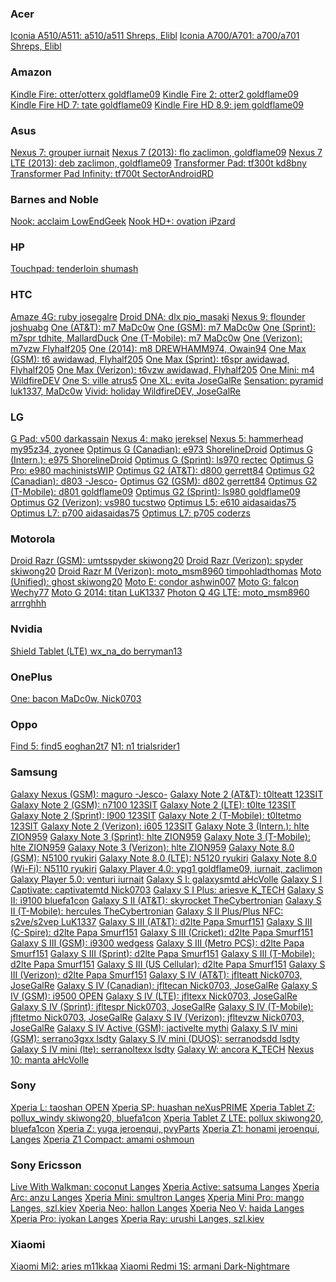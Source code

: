 <div>
<h3>Acer</h3>
<a href="http://forum.xda-developers.com/showthread.php?t=2699971">Iconia A510/A511:           a510/a511      Shreps, Elibl</a>
<a href="http://forum.xda-developers.com/showthread.php?t=2881725">Iconia A700/A701:           a700/a701      Shreps, Elibl</a>
<br>
<h3>Amazon</h3>
<a href="http://forum.xda-developers.com/showthread.php?t=2407455">Kindle Fire:                otter/otterx   goldflame09</a>
<a href="http://forum.xda-developers.com/showthread.php?t=2347951">Kindle Fire 2:              otter2         goldflame09</a>
<a href="http://forum.xda-developers.com/showthread.php?t=2355103">Kindle Fire HD 7:           tate           goldflame09</a>
<a href="http://forum.xda-developers.com/showthread.php?t=2356333">Kindle Fire HD 8.9:         jem            goldflame09</a>
<br>
<h3>Asus</h3>
<a href="http://forum.xda-developers.com/showthread.php?t=2203239">Nexus 7:                    grouper        iurnait</a>
<a href="http://forum.xda-developers.com/showthread.php?t=2408829">Nexus 7 (2013):             flo            zaclimon, goldflame09</a>
<a href="http://forum.xda-developers.com/showthread.php?t=2408829">Nexus 7 LTE (2013):         deb            zaclimon, goldflame09</a>
<a href="http://forum.xda-developers.com/showthread.php?t=2501869">Transformer Pad:            tf300t         kd8bny</a>
<a href="http://forum.xda-developers.com/showthread.php?t=2445827">Transformer Pad Infinity:   tf700t         SectorAndroidRD</a>
<br>
<h3>Barnes and Noble</h3>
<a href="http://forum.xda-developers.com/showthread.php?t=2746417">Nook:                       acclaim        LowEndGeek</a>
<a href="http://forum.xda-developers.com/showthread.php?t=2883064">Nook HD+:                   ovation        iPzard</a>
<br>
<h3>HP</h3>
<a href="http://forum.xda-developers.com/showthread.php?t=2779954">Touchpad:                   tenderloin     shumash</a>
<br>
<h3>HTC</h3>
<a href="http://forum.xda-developers.com/showthread.php?t=2669292">Amaze 4G:                   ruby           josegalre</a>
<a href="http://forum.xda-developers.com/showthread.php?t=2270188">Droid DNA:                  dlx            pio_masaki</a>
<a href="http://forum.xda-developers.com/showthread.php?t=3028306">Nexus 9:                    flounder       joshuabg</a>
<a href="http://forum.xda-developers.com/showthread.php?t=2348590">One (AT&T):                 m7             MaDc0w</a>
<a href="http://forum.xda-developers.com/showthread.php?t=2348415">One (GSM):                  m7             MaDc0w</a>
<a href="http://forum.xda-developers.com/showthread.php?t=2408340">One (Sprint):               m7spr          tdhite, MallardDuck</a>
<a href="http://forum.xda-developers.com/showthread.php?t=2375475">One (T-Mobile):             m7             MaDc0w</a>
<a href="http://forum.xda-developers.com/showthread.php?t=2455127">One (Verizon):              m7vzw          Flyhalf205</a>
<a href="http://forum.xda-developers.com/showthread.php?t=2746553">One (2014):                 m8             DREWHAMM974, Owain94</a>
<a href="http://forum.xda-developers.com/showthread.php?t=2790916">One Max (GSM):              t6             awidawad, Flyhalf205</a>
<a href="http://forum.xda-developers.com/showthread.php?t=2790916">One Max (Sprint):           t6spr          awidawad, Flyhalf205</a>
<a href="http://forum.xda-developers.com/showthread.php?t=2790916">One Max (Verizon):          t6vzw          awidawad, Flyhalf205</a>
<a href="http://forum.xda-developers.com/showthread.php?t=2741847">One Mini:                   m4             WildfireDEV</a>
<a href="http://forum.xda-developers.com/showthread.php?t=2164406">One S:                      ville          atrus5</a>
<a href="http://forum.xda-developers.com/showthread.php?t=2668282">One XL:                     evita          JoseGalRe</a>
<a href="http://forum.xda-developers.com/showthread.php?t=2921484">Sensation:                  pyramid        luk1337, MaDc0w</a>
<a href="http://forum.xda-developers.com/showthread.php?t=2677301">Vivid:                      holiday        WildfireDEV, JoseGalRe</a>
<br>
<h3>LG</h3>
<a href="http://forum.xda-developers.com/showthread.php?t=2668112">G Pad:                      v500           darkassain</a>
<a href="http://forum.xda-developers.com/showthread.php?t=2668912">Nexus 4:                    mako           jereksel</a>
<a href="http://forum.xda-developers.com/showthread.php?t=2670238">Nexus 5:                    hammerhead     my95z34, zyonee</a>
<a href="http://forum.xda-developers.com/showthread.php?t=2863083">Optimus G (Canadian):       e973           ShorelineDroid</a>
<a href="http://forum.xda-developers.com/showthread.php?t=2866844">Optimus G (Intern.):        e975           ShorelineDroid</a>
<a href="http://forum.xda-developers.com/showthread.php?t=2878505">Optimus G (Sprint):         ls970          rectec</a>
<a href="http://forum.xda-developers.com/showthread.php?t=2852984">Optimus G Pro:              e980           machinistsWIP</a>
<a href="http://forum.xda-developers.com/showthread.php?t=2500030">Optimus G2 (AT&T):          d800           gerrett84</a>
<a href="http://forum.xda-developers.com/showthread.php?t=2680171">Optimus G2 (Canadian):      d803           -Jesco-</a>
<a href="http://forum.xda-developers.com/showthread.php?t=2500030">Optimus G2 (GSM):           d802           gerrett84</a>
<a href="http://forum.xda-developers.com/showthread.php?t=2669063">Optimus G2 (T-Mobile):      d801           goldflame09</a>
<a href="http://forum.xda-developers.com/showthread.php?t=2669074">Optimus G2 (Sprint):        ls980          goldflame09</a>
<a href="http://forum.xda-developers.com/showthread.php?t=2542006">Optimus G2 (Verizon):       vs980          tucstwo</a>
<a href="http://forum.xda-developers.com/showthread.php?t=2790982">Optimus L5:                 e610           aidasaidas75</a>
<a href="http://forum.xda-developers.com/showthread.php?t=2769502">Optimus L7:                 p700           aidasaidas75</a>
<a href="http://forum.xda-developers.com/showthread.php?t=2704650">Optimus L7:                 p705           coderzs</a>
<br>
<h3>Motorola</h3>
<a href="http://forum.xda-developers.com/showthread.php?t=2670349">Droid Razr (GSM):           umtsspyder     skiwong20</a>
<a href="http://forum.xda-developers.com/showthread.php?t=2670349">Droid Razr (Verizon):       spyder         skiwong20</a>
<a href="http://forum.xda-developers.com/showthread.php?t=2306377">Droid Razr M (Verizon):     moto_msm8960   timpohladthomas</a>
<a href="http://forum.xda-developers.com/showthread.php?t=2504830">Moto (Unified):             ghost          skiwong20</a>
<a href="http://forum.xda-developers.com/showthread.php?t=2886058">Moto E:                     condor         ashwin007</a>
<a href="http://forum.xda-developers.com/showthread.php?t=2667834">Moto G:                     falcon         Wechy77</a>
<a href="http://forum.xda-developers.com/showthread.php?t={creating}">Moto G 2014:             titan          LuK1337</a>
<a href="http://forum.xda-developers.com/showthread.php?t=2415997">Photon Q 4G LTE:            moto_msm8960   arrrghhh</a>
<br>
<h3>Nvidia</h3>
<a href="http://forum.xda-developers.com/showthread.php?t=3028409">Shield Tablet (LTE)         wx_na_do       berryman13</a>
<br>
<h3>OnePlus</h3>
<a href="http://forum.xda-developers.com/showthread.php?t=2811990">One:                        bacon          MaDc0w, Nick0703</a>
<br>
<h3>Oppo</h3>
<a href="http://forum.xda-developers.com/showthread.php?t=2678702">Find 5:                     find5          eoghan2t7</a>
<a href="http://forum.xda-developers.com/showthread.php?t=2678683">N1:                         n1             trialsrider1</a>
<br>
<h3>Samsung</h3>
<a href="http://forum.xda-developers.com/showthread.php?t=2409090">Galaxy Nexus (GSM):         maguro         -Jesco-</a>
<a href="http://forum.xda-developers.com/showthread.php?t=2667763">Galaxy Note 2 (AT&T):       t0lteatt       123SIT</a>
<a href="http://forum.xda-developers.com/showthread.php?t=2667751">Galaxy Note 2 (GSM):        n7100          123SIT</a>
<a href="http://forum.xda-developers.com/showthread.php?t=2449424">Galaxy Note 2 (LTE):        t0lte          123SIT</a>
<a href="http://forum.xda-developers.com/showthread.php?t=2667760">Galaxy Note 2 (Sprint):     l900           123SIT</a>
<a href="http://forum.xda-developers.com/showthread.php?t=2426051">Galaxy Note 2 (T-Mobile):   t0ltetmo       123SIT</a>
<a href="http://forum.xda-developers.com/showthread.php?t=2311152">Galaxy Note 2 (Verizon):    i605           123SIT</a>
<a href="http://forum.xda-developers.com/showthread.php?t=2834389">Galaxy Note 3 (Intern.):    hlte           ZION959</a>
<a href="http://forum.xda-developers.com/showthread.php?t=2834390">Galaxy Note 3 (Sprint):     hlte           ZION959</a>
<a href="http://forum.xda-developers.com/showthread.php?t=2834376">Galaxy Note 3 (T-Mobile):   hlte           ZION959</a>
<a href="http://forum.xda-developers.com/showthread.php?t=2834397">Galaxy Note 3 (Verizon):    hlte           ZION959</a>
<a href="http://forum.xda-developers.com/showthread.php?t=2456222">Galaxy Note 8.0 (GSM):      N5100          ryukiri</a>
<a href="http://forum.xda-developers.com/showthread.php?t=2456222">Galaxy Note 8.0 (LTE):      N5120          ryukiri</a>
<a href="http://forum.xda-developers.com/showthread.php?t=2456222">Galaxy Note 8.0 (Wi-Fi):    N5110          ryukiri</a>
<a href="http://forum.xda-developers.com/showthread.php?t=2387504">Galaxy Player 4.0:          ypg1           goldflame09, iurnait, zaclimon</a>
<a href="http://forum.xda-developers.com/showthread.php?t=2387504">Galaxy Player 5.0:          venturi        iurnait</a>
<a href="http://forum.xda-developers.com/showthread.php?t=2948152">Galaxy S I:                 galaxysmtd     aHcVolle</a>
<a href="http://forum.xda-developers.com/showthread.php?t=2173726">Galaxy S I Captivate:       captivatemtd   Nick0703</a>
<a href="http://forum.xda-developers.com/showthread.php?t=3023797">Galaxy S I Plus:       ariesve  K_TECH</a>
<a href="http://forum.xda-developers.com/showthread.php?t=2203444">Galaxy S II:                i9100          bluefa1con</a>
<a href="http://forum.xda-developers.com/showthread.php?t=2669087">Galaxy S II (AT&T):         skyrocket      TheCybertronian</a>
<a href="http://forum.xda-developers.com/showthread.php?t=2669118">Galaxy S II (T-Mobile):     hercules       TheCybertronian</a>
<a href="http://forum.xda-developers.com/showthread.php?t=2790368">Galaxy S II Plus/Plus NFC:  s2ve/s2vep     LuK1337</a>
<a href="http://forum.xda-developers.com/showthread.php?t=2015607">Galaxy S III (AT&T):        d2lte          Papa Smurf151</a>
<a href="http://forum.xda-developers.com/showthread.php?t=2015607">Galaxy S III (C-Spire):     d2lte          Papa Smurf151</a>
<a href="http://forum.xda-developers.com/showthread.php?t=2015607">Galaxy S III (Cricket):     d2lte          Papa Smurf151</a>
<a href="http://forum.xda-developers.com/showthread.php?t=2668572">Galaxy S III (GSM):         i9300          wedgess</a>
<a href="http://forum.xda-developers.com/showthread.php?t=2015607">Galaxy S III (Metro PCS):   d2lte          Papa Smurf151</a>
<a href="http://forum.xda-developers.com/showthread.php?t=2032843">Galaxy S III (Sprint):      d2lte          Papa Smurf151</a>
<a href="http://forum.xda-developers.com/showthread.php?t=2015525">Galaxy S III (T-Mobile):    d2lte          Papa Smurf151</a>
<a href="http://forum.xda-developers.com/showthread.php?t=2015607">Galaxy S III (US Cellular): d2lte          Papa Smurf151</a>
<a href="http://forum.xda-developers.com/showthread.php?t=2028443">Galaxy S III (Verizon):     d2lte          Papa Smurf151</a>
<a href="http://forum.xda-developers.com/showthread.php?t=2312024">Galaxy S IV (AT&T):         jflteatt       Nick0703, JoseGalRe</a>
<a href="http://forum.xda-developers.com/showthread.php?t=2312024">Galaxy S IV (Canadian):     jfltecan       Nick0703, JoseGalRe</a>
<a href="http://forum.xda-developers.com/showthread.php?t=2396173">Galaxy S IV (GSM):          i9500          OPEN</a>
<a href="http://forum.xda-developers.com/showthread.php?t=2312024">Galaxy S IV (LTE):          jfltexx        Nick0703, JoseGalRe</a>
<a href="http://forum.xda-developers.com/showthread.php?t=2312063">Galaxy S IV (Sprint):       jfltespr       Nick0703, JoseGalRe</a>
<a href="http://forum.xda-developers.com/showthread.php?t=2668312">Galaxy S IV (T-Mobile):     jfltetmo       Nick0703, JoseGalRe</a>
<a href="http://forum.xda-developers.com/showthread.php?t=2312069">Galaxy S IV (Verizon):      jfltevzw       Nick0703, JoseGalRe</a>
<a href="http://forum.xda-developers.com/showthread.php?t=2821017">Galaxy S IV Active (GSM):   jactivelte     mythi</a>
<a href="http://forum.xda-developers.com/showthread.php?t=2944807">Galaxy S IV mini (GSM):     serrano3gxx    lsdty</a>
<a href="http://forum.xda-developers.com/showthread.php?t=2944807">Galaxy S IV mini (DUOS):    serranodsdd    lsdty</a>
<a href="http://forum.xda-developers.com/showthread.php?t=2944807">Galaxy S IV mini (lte):     serranoltexx   lsdty</a>
<a href="http://forum.xda-developers.com/showthread.php?t=3017517">Galaxy W:       ancora  K_TECH</a>
<a href="http://forum.xda-developers.com/showthread.php?t=2948457">Nexus 10:                   manta          aHcVolle</a>
<br>
<h3>Sony</h3>
<a href="http://forum.xda-developers.com/showthread.php?t=2749055">Xperia L:                   taoshan        OPEN</a>
<a href="http://forum.xda-developers.com/showthread.php?t=2835662">Xperia SP:                  huashan        neXusPRIME</a>
<a href="http://forum.xda-developers.com/showthread.php?t=2883011">Xperia Tablet Z:            pollux_windy   skiwong20, bluefa1con</a>
<a href="http://forum.xda-developers.com/showthread.php?t=2883011">Xperia Tablet Z LTE:        pollux         skiwong20, bluefa1con</a>
<a href="http://forum.xda-developers.com/showthread.php?t=2208249">Xperia Z:                   yuga           jeroenqui, pvyParts</a>
<a href="http://forum.xda-developers.com/showthread.php?t=2478003">Xperia Z1:                  honami         jeroenqui, Langes</a>
<a href="http://forum.xda-developers.com/showthread.php?t=2764017">Xperia Z1 Compact:          amami          oshmoun</a>
<br>
<h3>Sony Ericsson</h3>
<a href="http://forum.xda-developers.com/showthread.php?t=2675370">Live With Walkman:          coconut        Langes</a>
<a href="http://forum.xda-developers.com/showthread.php?t=2675370">Xperia Active:              satsuma        Langes</a>
<a href="http://forum.xda-developers.com/showthread.php?t=2298280">Xperia Arc:                 anzu           Langes</a>
<a href="http://forum.xda-developers.com/showthread.php?t=2675370">Xperia Mini:                smultron       Langes</a>
<a href="http://forum.xda-developers.com/showthread.php?t=2675370">Xperia Mini Pro:            mango          Langes, szl.kiev</a>
<a href="http://forum.xda-developers.com/showthread.php?t=2672164">Xperia Neo:                 hallon         Langes</a>
<a href="http://forum.xda-developers.com/showthread.php?t=2672164">Xperia Neo V:               haida          Langes</a>
<a href="http://forum.xda-developers.com/showthread.php?t=2672164">Xperia Pro:                 iyokan         Langes</a>
<a href="http://forum.xda-developers.com/showthread.php?t=1803076">Xperia Ray:                 urushi         Langes, szl.kiev</a>
<br>
<h3>Xiaomi</h3>
<a href="http://forum.xda-developers.com/showthread.php?t=2872738">Xiaomi Mi2:                 aries          m11kkaa</a>
<a href="http://forum.xda-developers.com/showthread.php?t=2910535">Xiaomi Redmi 1S:            armani         Dark-Nightmare</a>
<br>
</div>
